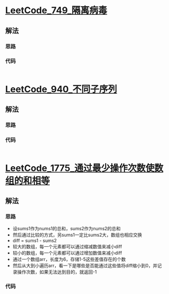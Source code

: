 # [LeetCode_749_隔离病毒](https://leetcode.cn/problems/contain-virus/)
## 解法
### 思路

### 代码
```java

```
# [LeetCode_940_不同子序列](https://leetcode.cn/problems/distinct-subsequences-ii/)
## 解法
### 思路

### 代码
```java

```
# [LeetCode_1775_通过最少操作次数使数组的和相等](https://leetcode.cn/problems/equal-sum-arrays-with-minimum-number-of-operations/)
## 解法
### 思路
- 设sums1作为nums1的总和，sums2作为nums2的总和
- 然后通过比较的方式，另sums1一定比sums2大，数组也相应交换
- diff = sums1 - sums2
- 较大的数组，每一个元素都可以通过缩减数值来减小diff
- 较小的数组，每一个元素都可以通过增加数值来减小diff
- 通过一个数组arr，长度为6，存储1-5这些差值存在的个数
- 然后从大到小遍历arr，看一下是哪些是否能通过这些值将diff缩小到0，并记录操作次数，如果无法达到目的，就返回-1
### 代码
```java

```